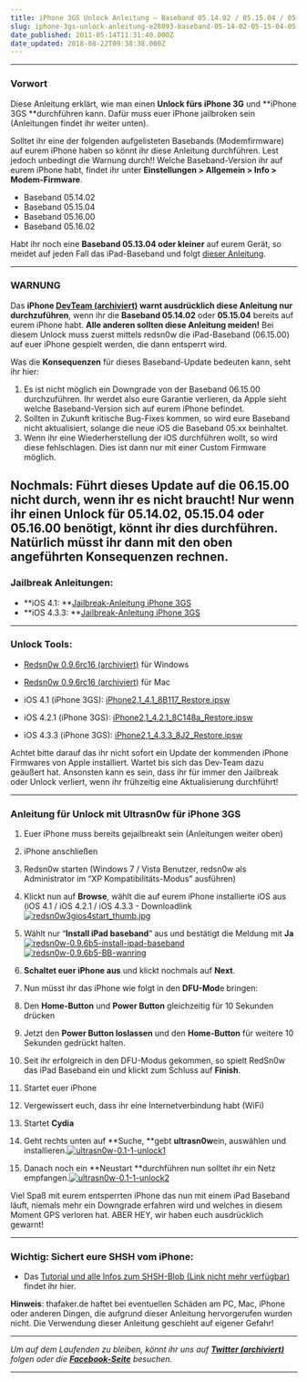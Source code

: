 ```yaml
---
title: iPhone 3GS Unlock Anleitung – Baseband 05.14.02 / 05.15.04 / 05.16.00 / 05.16.02 – Ultrasn0w (iPad)
slug: iphone-3gs-unlock-anleitung-e28093-baseband-05-14-02-05-15-04-05-16-00-05-16-02-e28093-ultrasn0w-ipad
date_published: 2011-05-14T11:31:40.000Z
date_updated: 2018-08-22T09:38:38.000Z
---
```


---

### Vorwort

Diese Anleitung erklärt, wie man einen **Unlock **fürs** iPhone 3G** und **iPhone 3GS **durchführen kann. Dafür muss euer iPhone jailbroken sein (Anleitungen findet ihr weiter unten).

Solltet ihr eine der folgenden aufgelisteten Basebands (Modemfirmware) auf eurem iPhone haben so könnt ihr diese Anleitung durchführen. Lest jedoch unbedingt die Warnung durch!! Welche Baseband-Version ihr auf eurem iPhone habt, findet ihr unter **Einstellungen > Allgemein > Info > Modem-Firmware**.

- Baseband 05.14.02
- Baseband 05.15.04
- Baseband 05.16.00
- Baseband 05.16.02

Habt ihr noch eine **Baseband 05.13.04 oder kleiner** auf eurem Gerät, so meidet auf jeden Fall das iPad-Baseband und folgt [dieser Anleitung](__GHOST_URL__/iphone-3g-iphone-3gs-iphone-4-unlock-anleitung-%E2%80%93-baseband-05-13-04-01-59-00-%E2%80%93-ultrasn0w/).

---

### WARNUNG

Das **iPhone [DevTeam (archiviert)](http://web.archive.org/web/20101130022459/http://blog.iphone-dev.org/post/1718400992/ultra-recycle) warnt ausdrücklich diese Anleitung nur durchzuführen**, wenn ihr die **Baseband 05.14.02** oder **05.15.04** bereits auf eurem iPhone habt. **Alle anderen sollten diese Anleitung meiden!**
Bei diesem Unlock muss zuerst mittels redsn0w die iPad-Baseband (06.15.00) auf euer iPhone gespielt werden, die dann entsperrt wird.

Was die **Konsequenzen** für dieses Baseband-Update bedeuten kann, seht ihr hier:

1. Es ist nicht möglich ein Downgrade von der Baseband 06.15.00 durchzuführen. Ihr werdet also eure Garantie verlieren, da Apple sieht welche Baseband-Version sich auf eurem iPhone befindet.
2. Sollten in Zukunft kritische Bug-Fixes kommen, so wird eure Baseband nicht aktualisiert, solange die neue iOS die Baseband 05.xx beinhaltet.
3. Wenn ihr eine Wiederherstellung der iOS durchführen wollt, so wird diese fehlschlagen. Dies ist dann nur mit einer Custom Firmware möglich.

**Nochmals: Führt dieses Update auf die 06.15.00 nicht durch, wenn ihr es nicht braucht! Nur wenn ihr einen Unlock für 05.14.02, 05.15.04 oder 05.16.00 benötigt, könnt ihr dies durchführen. Natürlich müsst ihr dann mit den oben angeführten Konsequenzen rechnen.**
---

### Jailbreak Anleitungen:

- **iOS 4.1: **[Jailbreak-Anleitung iPhone 3GS](__GHOST_URL__/iphone-3g-iphone-3gs-iphone-4-ios-4-1-%E2%80%93-jailbreak-unlock-anleitung-windows-%E2%80%93-custom-firmware-%E2%80%93-redsn0w-2/)
- **iOS 4.3.3: **[Jailbreak-Anleitung iPhone 3GS](__GHOST_URL__/iphone-3gs-iphone-4-ios-4-3-3-%E2%80%93-jailbreak-unlock-anleitung-windows-%E2%80%93-custom-firmware-%E2%80%93-sn0wbreeze/)

---

### Unlock Tools:

- [Redsn0w 0.9.6rc16 (archiviert)](http://web.archive.org/web/20120614030331/https://rapidshare.com/files/461331023/redsn0w_win_0.9.6rc16.zip) für Windows
- [Redsn0w 0.9.6rc16 (archiviert)](http://web.archive.org/web/20120614024401/https://rapidshare.com/files/461331035/redsn0w_mac_0.9.6rc16.zip) für Mac

- iOS 4.1 (iPhone 3GS): [iPhone2,1_4.1_8B117_Restore.ipsw](http://appldnld.apple.com/iPhone4/061-7938.20100908.F3rCk/iPhone2,1_4.1_8B117_Restore.ipsw)
- iOS 4.2.1 (iPhone 3GS): [iPhone2,1_4.2.1_8C148a_Restore.ipsw](http://appldnld.apple.com/iPhone4/061-9895.20101122.Cdew2/iPhone2,1_4.2.1_8C148a_Restore.ipsw)
- iOS 4.3.3 (iPhone 3GS): [iPhone2,1_4.3.3_8J2_Restore.ipsw](http://appldnld.apple.com/iPhone4/041-1009.20110503.M73Yr/iPhone2,1_4.3.3_8J2_Restore.ipsw)

Achtet bitte darauf das ihr nicht sofort ein Update der kommenden iPhone Firmwares von Apple installiert. Wartet bis sich das Dev-Team dazu geäußert hat. Ansonsten kann es sein, dass ihr für immer den Jailbreak oder Unlock verliert, wenn ihr frühzeitig eine Aktualisierung durchführt!

---

### Anleitung für Unlock mit Ultrasn0w für iPhone 3GS

1. Euer iPhone muss bereits gejailbreakt sein (Anleitungen weiter oben)
2. iPhone anschließen
3. Redsn0w starten (Windows 7 / Vista Benutzer, redsn0w als Administrator im “XP Kompatibilitäts-Modus” ausführen)
4. Klickt nun auf **Browse**, wählt die auf eurem iPhone installierte iOS aus (iOS 4.1 / iOS 4.2.1 / iOS 4.3.3 - Downloadlink
[![redsn0w3gios4start_thumb.jpg](//picdump.thafaker.de/2010/09/redsn0w3gios4start_thumb.jpg)](http://picdump.thafaker.de/2010/09/redsn0w3gios4start_thumb.jpg)
5. Wählt nur “**Install iPad baseband**” aus und bestätigt die Meldung mit **Ja**[![redsn0w-0.9.6b5-install-ipad-baseband](//picdump.thafaker.de/2011/08/redsn0w-0.9.6b5-install-ipad-baseband.png)](http://picdump.thafaker.de/2011/08/redsn0w-0.9.6b5-install-ipad-baseband.png)[![redsn0w-0.9.6b5-BB-wanring](//picdump.thafaker.de/2011/08/redsn0w-0.9.6b5-BB-wanring.png)](http://picdump.thafaker.de/2011/08/redsn0w-0.9.6b5-BB-wanring.png)
6. **Schaltet euer iPhone aus** und klickt nochmals auf **Next**.
7. Nun müsst ihr das iPhone wie folgt in den **DFU-Mod**e bringen:

1. Den **Home-Button** und **Power Button** gleichzeitig für 10 Sekunden drücken
2. Jetzt den **Power Button loslassen** und den **Home-Button** für weitere 10 Sekunden gedrückt halten.

8. Seit ihr erfolgreich in den DFU-Modus gekommen, so spielt RedSn0w das iPad Baseband ein und klickt zum Schluss auf **Finish**.
9. Startet euer iPhone
10. Vergewissert euch, dass ihr eine Internetverbindung habt (WiFi)
11. Startet **Cydia**
12. Geht rechts unten auf **Suche, **gebt **ultrasn0w**ein, auswählen und installieren.[![ultrasn0w-0.1-1-unlock1](//picdump.thafaker.de/2010/08/ultrasn0w-0.1-1-unlock1.jpg)](http://picdump.thafaker.de/2010/08/ultrasn0w-0.1-1-unlock1.jpg)
13. Danach noch ein **Neustart **durchführen nun solltet ihr ein Netz empfangen.[![ultrasn0w-0.1-1-unlock2](//picdump.thafaker.de/2010/08/ultrasn0w-0.1-1-unlock2.jpg)](http://picdump.thafaker.de/2010/08/ultrasn0w-0.1-1-unlock2.jpg)

Viel Spaß mit eurem entsperrten iPhone das nun mit einem iPad Baseband läuft, niemals mehr ein Downgrade erfahren wird und welches in diesem Moment GPS verloren hat. ABER HEY, wir haben euch ausdrücklich gewarnt!

---

### Wichtig: Sichert eure SHSH vom iPhone:

- Das [Tutorial und alle Infos zum SHSH-Blob (Link nicht mehr verfügbar)](../2011/06/tiny-umbrella-shsh-sichern-und-wiederherstellen/) findet ihr hier.

**Hinweis**: thafaker.de haftet bei eventuellen Schäden am PC, Mac, iPhone oder anderen Dingen, die aufgrund dieser Anleitung hervorgerufen wurden nicht. Die Verwendung dieser Anleitung geschieht auf eigener Gefahr!

---

*Um auf dem Laufenden zu bleiben, könnt ihr uns auf **[Twitter (archiviert)](http://web.archive.org/web/20250905043545/https://twitter.com/)** folgen oder die **[Facebook-Seite](http://de-de.facebook.com/pages/thafaker-auf-Beton/154600141278763)** besuchen.*

---

